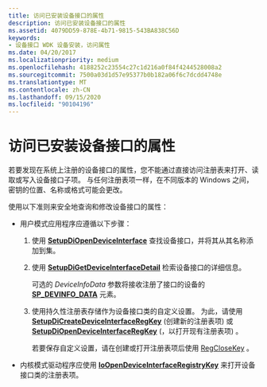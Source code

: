 ```yaml
---
title: 访问已安装设备接口的属性
description: 访问已安装设备接口的属性
ms.assetid: 4079DD59-878E-4b71-9815-543BA838C56D
keywords:
- 设备接口 WDK 设备安装，访问属性
ms.date: 04/20/2017
ms.localizationpriority: medium
ms.openlocfilehash: 4188252c23554c27c1d216a0f84f4244528008a2
ms.sourcegitcommit: 7500a03d1d57e95377b0b182a06f6c7dcdd4748e
ms.translationtype: MT
ms.contentlocale: zh-CN
ms.lasthandoff: 09/15/2020
ms.locfileid: "90104196"
---
```

# <a name="accessing-the-properties-of-installed-device-interfaces"></a>访问已安装设备接口的属性


若要发现在系统上注册的设备接口的属性，您不能通过直接访问注册表来打开、读取或写入设备接口子项。 与任何注册表项一样，在不同版本的 Windows 之间，密钥的位置、名称或格式可能会更改。

使用以下准则来安全地查询和修改设备接口的属性：

-   用户模式应用程序应遵循以下步骤：

    1.  使用 [**SetupDiOpenDeviceInterface**](/windows/desktop/api/setupapi/nf-setupapi-setupdiopendeviceinterfacea) 查找设备接口，并将其从其名称添加到集。

    2.  使用 [**SetupDiGetDeviceInterfaceDetail**](/windows/desktop/api/setupapi/nf-setupapi-setupdigetdeviceinterfacedetaila) 检索设备接口的详细信息。

        可选的 *DeviceInfoData* 参数将接收注册了接口的设备的 [**SP_DEVINFO_DATA**](/windows/win32/api/setupapi/ns-setupapi-sp_devinfo_data) 元素。

    3.  使用持久性注册表存储作为设备接口类的自定义设置。 为此，请使用 [**SetupDiCreateDeviceInterfaceRegKey**](/windows/desktop/api/setupapi/nf-setupapi-setupdicreatedeviceinterfaceregkeya) (创建新的注册表项) 或 [**SetupDiOpenDeviceInterfaceRegKey**](/windows/desktop/api/setupapi/nf-setupapi-setupdiopendeviceinterfaceregkey) (，以打开现有注册表项) 。

        若要保存自定义设置，请在创建或打开注册表项后使用 [RegCloseKey](https://go.microsoft.com/fwlink/p/?linkid=194543) 。

-   内核模式驱动程序应使用 [**IoOpenDeviceInterfaceRegistryKey**](/windows-hardware/drivers/ddi/wdm/nf-wdm-ioopendeviceinterfaceregistrykey) 来打开设备接口类的注册表项。

 

